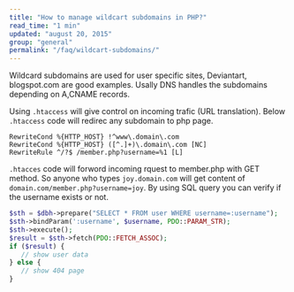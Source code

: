 ```yaml
---
title: "How to manage wildcart subdomains in PHP?"
read_time: "1 min"
updated: "august 20, 2015"
group: "general"
permalink: "/faq/wildcart-subdomains/"
---
```


Wildcard subdomains are used for user specific sites, Deviantart, blogspot.com are good examples.
Usally DNS handles the subdomains depending on A,CNAME records.

Using `.htaccess` will give control on incoming trafic (URL translation).
Below `.htaccess` code will redirec any subdomain to php page.

```
RewriteCond %{HTTP_HOST} !^www\.domain\.com
RewriteCond %{HTTP_HOST} ([^.]+)\.domain\.com [NC]
RewriteRule ^/?$ /member.php?username=%1 [L]
```

`.htacces` code will forword incoming rquest to member.php with GET method. So anyone who types
`joy.domain.com` will get content of `domain.com/member.php?username=joy`. 
By using SQL query you can verify if the username exists or not.

```php
$sth = $dbh->prepare("SELECT * FROM user WHERE username=:username");
$sth->bindParam(':username', $username, PDO::PARAM_STR);
$sth->execute();
$result = $sth->fetch(PDO::FETCH_ASSOC);
if ($result) {
   // show user data
} else {
   // show 404 page
}
```